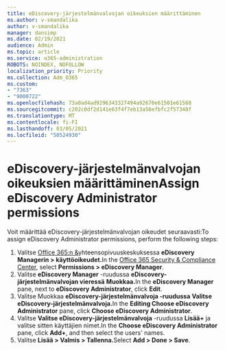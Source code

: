 ```yaml
---
title: eDiscovery-järjestelmänvalvojan oikeuksien määrittäminen
ms.author: v-smandalika
author: v-smandalika
manager: dansimp
ms.date: 02/19/2021
audience: Admin
ms.topic: article
ms.service: o365-administration
ROBOTS: NOINDEX, NOFOLLOW
localization_priority: Priority
ms.collection: Adm_O365
ms.custom:
- "7363"
- "9000722"
ms.openlocfilehash: 73a0ad4ad9296343327494a92670e61501e61568
ms.sourcegitcommit: c202c0df2d141e63f4f7eb13a56efbfc2f57348f
ms.translationtype: MT
ms.contentlocale: fi-FI
ms.lasthandoff: 03/05/2021
ms.locfileid: "50524930"
---
```

# <a name="assign-ediscovery-administrator-permissions"></a><span data-ttu-id="3780d-102">eDiscovery-järjestelmänvalvojan oikeuksien määrittäminen</span><span class="sxs-lookup"><span data-stu-id="3780d-102">Assign eDiscovery Administrator permissions</span></span>

<span data-ttu-id="3780d-103">Voit määrittää eDiscovery-järjestelmänvalvojan oikeudet seuraavasti:</span><span class="sxs-lookup"><span data-stu-id="3780d-103">To assign eDiscovery Administrator permissions, perform the following steps:</span></span>

1. <span data-ttu-id="3780d-104">Valitse [Office 365:n &](https://sip.protection.office.com/)yhteensopivuuskeskuksessa **eDiscovery Managerin > käyttöoikeudet.**</span><span class="sxs-lookup"><span data-stu-id="3780d-104">In the [Office 365 Security & Compliance Center](https://sip.protection.office.com/), select **Permissions > eDiscovery Manager**.</span></span>
2. <span data-ttu-id="3780d-105">Valitse **eDiscovery Manager** -ruudussa **eDiscovery-järjestelmänvalvojan vieressä** **Muokkaa.**</span><span class="sxs-lookup"><span data-stu-id="3780d-105">In the **eDiscovery Manager** pane, next to **eDiscovery Administrator**, click **Edit**.</span></span>
3. <span data-ttu-id="3780d-106">Valitse Muokkaa **eDiscovery-järjestelmänvalvoja -ruudussa** **Valitse eDiscovery-järjestelmänvalvoja.**</span><span class="sxs-lookup"><span data-stu-id="3780d-106">In the **Editing Choose eDiscovery Administrator** pane, click **Choose eDiscovery Administrator**.</span></span>
4. <span data-ttu-id="3780d-107">Valitse **Valitse eDiscovery-järjestelmänvalvoja** -ruudussa **Lisää+** ja valitse sitten käyttäjien nimet.</span><span class="sxs-lookup"><span data-stu-id="3780d-107">In the **Choose eDiscovery Administrator** pane, click **Add+**, and then select the users' names.</span></span>
5. <span data-ttu-id="3780d-108">Valitse **Lisää > Valmis > Tallenna.**</span><span class="sxs-lookup"><span data-stu-id="3780d-108">Select **Add > Done > Save**.</span></span>
